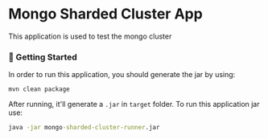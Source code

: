 # Mongo Sharded Cluster App

<p>This application is used to test the mongo cluster</p>

### 🚀 Getting Started

In order to run this application, you should generate the jar by using:

```maven
mvn clean package
```

After running, it'll generate a `.jar` in `target` folder. To run this application jar use:

```cmd
java -jar mongo-sharded-cluster-runner.jar
```

